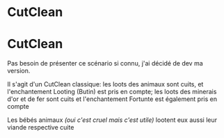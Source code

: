 # CutClean
<h1>CutClean</h1>

<p>Pas besoin de présenter ce scénario si connu, j'ai décidé de dev ma version. </p> 
<p>Il s'agit d'un CutClean classique: les loots des animaux sont cuits, et l'enchantement Looting (Butin) est pris en compte; les loots des minerais d'or et de fer sont cuits et l'enchantement Fortunte est également pris en compte</p>
<p>Les bébés animaux <em>(oui c'est cruel mais c'est utile)</em> lootent eux aussi leur viande respective cuite</p>
